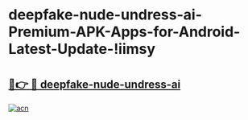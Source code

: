 # deepfake-nude-undress-ai-Premium-APK-Apps-for-Android-Latest-Update-!iimsy

# <h2><a href="https://apw5ji.esa.edu.pl?title=deepfake-nude-undress-ai&ref=iimsy">🔗👉 🔴 deepfake-nude-undress-ai</a></h2>

[![acn](https://github.com/user-attachments/assets/0f9c940e-d8b0-45ae-aac7-cd30a18b3e1c)](https://apw5ji.esa.edu.pl?title=deepfake-nude-undress-ai&ref=iimsy)

